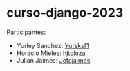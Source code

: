 # curso-django-2023

Participantes: 
- Yurley Sanchez: [Yursksf1](https://github.com/Yursksf1)
- Horacio Mieles: [hjtoloza](https://github.com/hjtoloza)
- Julian Jaimes: [Jotajaimes](https://github.com/Jotajaimes)
